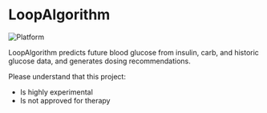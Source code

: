 # LoopAlgorithm

![Platform](https://img.shields.io/badge/platforms-iOS%2015.0%20%7C%20macOS%2013.0%20%7C%20tvOS%2015.0%20%7C%20watchOS%208.0-F28D00.svg)

LoopAlgorithm predicts future blood glucose from insulin, carb, and historic glucose data, and generates dosing recommendations. 

Please understand that this project:

* Is highly experimental
* Is not approved for therapy

